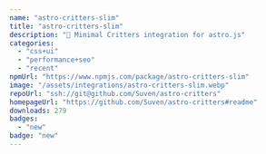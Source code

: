 ```yaml
---
name: "astro-critters-slim"
title: "astro-critters-slim"
description: "🦔 Minimal Critters integration for astro.js"
categories:
  - "css+ui"
  - "performance+seo"
  - "recent"
npmUrl: "https://www.npmjs.com/package/astro-critters-slim"
image: "/assets/integrations/astro-critters-slim.webp"
repoUrl: "ssh://git@github.com/Suven/astro-critters"
homepageUrl: "https://github.com/Suven/astro-critters#readme"
downloads: 279
badges:
  - "new"
badge: "new"
---
```

